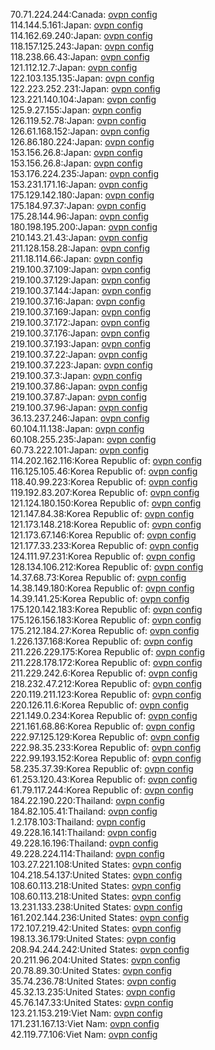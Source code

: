 70.71.224.244:Canada: [ovpn config](vpn/70_71_224_244.ovpn)  
114.144.5.161:Japan: [ovpn config](vpn/114_144_5_161.ovpn)  
114.162.69.240:Japan: [ovpn config](vpn/114_162_69_240.ovpn)  
118.157.125.243:Japan: [ovpn config](vpn/118_157_125_243.ovpn)  
118.238.66.43:Japan: [ovpn config](vpn/118_238_66_43.ovpn)  
121.112.12.7:Japan: [ovpn config](vpn/121_112_12_7.ovpn)  
122.103.135.135:Japan: [ovpn config](vpn/122_103_135_135.ovpn)  
122.223.252.231:Japan: [ovpn config](vpn/122_223_252_231.ovpn)  
123.221.140.104:Japan: [ovpn config](vpn/123_221_140_104.ovpn)  
125.9.27.155:Japan: [ovpn config](vpn/125_9_27_155.ovpn)  
126.119.52.78:Japan: [ovpn config](vpn/126_119_52_78.ovpn)  
126.61.168.152:Japan: [ovpn config](vpn/126_61_168_152.ovpn)  
126.86.180.224:Japan: [ovpn config](vpn/126_86_180_224.ovpn)  
153.156.26.8:Japan: [ovpn config](vpn/153_156_26_8.ovpn)  
153.156.26.8:Japan: [ovpn config](vpn/153_156_26_8.ovpn)  
153.176.224.235:Japan: [ovpn config](vpn/153_176_224_235.ovpn)  
153.231.171.16:Japan: [ovpn config](vpn/153_231_171_16.ovpn)  
175.129.142.180:Japan: [ovpn config](vpn/175_129_142_180.ovpn)  
175.184.97.37:Japan: [ovpn config](vpn/175_184_97_37.ovpn)  
175.28.144.96:Japan: [ovpn config](vpn/175_28_144_96.ovpn)  
180.198.195.200:Japan: [ovpn config](vpn/180_198_195_200.ovpn)  
210.143.21.43:Japan: [ovpn config](vpn/210_143_21_43.ovpn)  
211.128.158.28:Japan: [ovpn config](vpn/211_128_158_28.ovpn)  
211.18.114.66:Japan: [ovpn config](vpn/211_18_114_66.ovpn)  
219.100.37.109:Japan: [ovpn config](vpn/219_100_37_109.ovpn)  
219.100.37.129:Japan: [ovpn config](vpn/219_100_37_129.ovpn)  
219.100.37.144:Japan: [ovpn config](vpn/219_100_37_144.ovpn)  
219.100.37.16:Japan: [ovpn config](vpn/219_100_37_16.ovpn)  
219.100.37.169:Japan: [ovpn config](vpn/219_100_37_169.ovpn)  
219.100.37.172:Japan: [ovpn config](vpn/219_100_37_172.ovpn)  
219.100.37.176:Japan: [ovpn config](vpn/219_100_37_176.ovpn)  
219.100.37.193:Japan: [ovpn config](vpn/219_100_37_193.ovpn)  
219.100.37.22:Japan: [ovpn config](vpn/219_100_37_22.ovpn)  
219.100.37.223:Japan: [ovpn config](vpn/219_100_37_223.ovpn)  
219.100.37.3:Japan: [ovpn config](vpn/219_100_37_3.ovpn)  
219.100.37.86:Japan: [ovpn config](vpn/219_100_37_86.ovpn)  
219.100.37.87:Japan: [ovpn config](vpn/219_100_37_87.ovpn)  
219.100.37.96:Japan: [ovpn config](vpn/219_100_37_96.ovpn)  
36.13.237.246:Japan: [ovpn config](vpn/36_13_237_246.ovpn)  
60.104.11.138:Japan: [ovpn config](vpn/60_104_11_138.ovpn)  
60.108.255.235:Japan: [ovpn config](vpn/60_108_255_235.ovpn)  
60.73.222.101:Japan: [ovpn config](vpn/60_73_222_101.ovpn)  
114.202.162.116:Korea Republic of: [ovpn config](vpn/114_202_162_116.ovpn)  
116.125.105.46:Korea Republic of: [ovpn config](vpn/116_125_105_46.ovpn)  
118.40.99.223:Korea Republic of: [ovpn config](vpn/118_40_99_223.ovpn)  
119.192.83.207:Korea Republic of: [ovpn config](vpn/119_192_83_207.ovpn)  
121.124.180.150:Korea Republic of: [ovpn config](vpn/121_124_180_150.ovpn)  
121.147.84.38:Korea Republic of: [ovpn config](vpn/121_147_84_38.ovpn)  
121.173.148.218:Korea Republic of: [ovpn config](vpn/121_173_148_218.ovpn)  
121.173.67.146:Korea Republic of: [ovpn config](vpn/121_173_67_146.ovpn)  
121.177.33.233:Korea Republic of: [ovpn config](vpn/121_177_33_233.ovpn)  
124.111.97.231:Korea Republic of: [ovpn config](vpn/124_111_97_231.ovpn)  
128.134.106.212:Korea Republic of: [ovpn config](vpn/128_134_106_212.ovpn)  
14.37.68.73:Korea Republic of: [ovpn config](vpn/14_37_68_73.ovpn)  
14.38.149.180:Korea Republic of: [ovpn config](vpn/14_38_149_180.ovpn)  
14.39.141.25:Korea Republic of: [ovpn config](vpn/14_39_141_25.ovpn)  
175.120.142.183:Korea Republic of: [ovpn config](vpn/175_120_142_183.ovpn)  
175.126.156.183:Korea Republic of: [ovpn config](vpn/175_126_156_183.ovpn)  
175.212.184.27:Korea Republic of: [ovpn config](vpn/175_212_184_27.ovpn)  
1.226.137.168:Korea Republic of: [ovpn config](vpn/1_226_137_168.ovpn)  
211.226.229.175:Korea Republic of: [ovpn config](vpn/211_226_229_175.ovpn)  
211.228.178.172:Korea Republic of: [ovpn config](vpn/211_228_178_172.ovpn)  
211.229.242.6:Korea Republic of: [ovpn config](vpn/211_229_242_6.ovpn)  
218.232.47.212:Korea Republic of: [ovpn config](vpn/218_232_47_212.ovpn)  
220.119.211.123:Korea Republic of: [ovpn config](vpn/220_119_211_123.ovpn)  
220.126.11.6:Korea Republic of: [ovpn config](vpn/220_126_11_6.ovpn)  
221.149.0.234:Korea Republic of: [ovpn config](vpn/221_149_0_234.ovpn)  
221.161.68.86:Korea Republic of: [ovpn config](vpn/221_161_68_86.ovpn)  
222.97.125.129:Korea Republic of: [ovpn config](vpn/222_97_125_129.ovpn)  
222.98.35.233:Korea Republic of: [ovpn config](vpn/222_98_35_233.ovpn)  
222.99.193.152:Korea Republic of: [ovpn config](vpn/222_99_193_152.ovpn)  
58.235.37.39:Korea Republic of: [ovpn config](vpn/58_235_37_39.ovpn)  
61.253.120.43:Korea Republic of: [ovpn config](vpn/61_253_120_43.ovpn)  
61.79.117.244:Korea Republic of: [ovpn config](vpn/61_79_117_244.ovpn)  
184.22.190.220:Thailand: [ovpn config](vpn/184_22_190_220.ovpn)  
184.82.105.41:Thailand: [ovpn config](vpn/184_82_105_41.ovpn)  
1.2.178.103:Thailand: [ovpn config](vpn/1_2_178_103.ovpn)  
49.228.16.141:Thailand: [ovpn config](vpn/49_228_16_141.ovpn)  
49.228.16.196:Thailand: [ovpn config](vpn/49_228_16_196.ovpn)  
49.228.224.114:Thailand: [ovpn config](vpn/49_228_224_114.ovpn)  
103.27.221.108:United States: [ovpn config](vpn/103_27_221_108.ovpn)  
104.218.54.137:United States: [ovpn config](vpn/104_218_54_137.ovpn)  
108.60.113.218:United States: [ovpn config](vpn/108_60_113_218.ovpn)  
108.60.113.218:United States: [ovpn config](vpn/108_60_113_218.ovpn)  
13.231.133.238:United States: [ovpn config](vpn/13_231_133_238.ovpn)  
161.202.144.236:United States: [ovpn config](vpn/161_202_144_236.ovpn)  
172.107.219.42:United States: [ovpn config](vpn/172_107_219_42.ovpn)  
198.13.36.179:United States: [ovpn config](vpn/198_13_36_179.ovpn)  
208.94.244.242:United States: [ovpn config](vpn/208_94_244_242.ovpn)  
20.211.96.204:United States: [ovpn config](vpn/20_211_96_204.ovpn)  
20.78.89.30:United States: [ovpn config](vpn/20_78_89_30.ovpn)  
35.74.236.78:United States: [ovpn config](vpn/35_74_236_78.ovpn)  
45.32.13.235:United States: [ovpn config](vpn/45_32_13_235.ovpn)  
45.76.147.33:United States: [ovpn config](vpn/45_76_147_33.ovpn)  
123.21.153.219:Viet Nam: [ovpn config](vpn/123_21_153_219.ovpn)  
171.231.167.13:Viet Nam: [ovpn config](vpn/171_231_167_13.ovpn)  
42.119.77.106:Viet Nam: [ovpn config](vpn/42_119_77_106.ovpn)  
